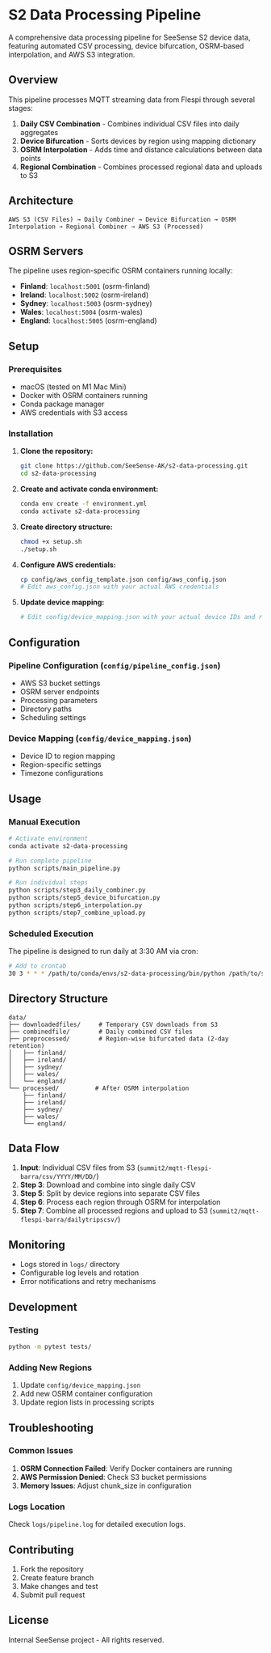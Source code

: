 # S2 Data Processing Pipeline

A comprehensive data processing pipeline for SeeSense S2 device data, featuring automated CSV processing, device bifurcation, OSRM-based interpolation, and AWS S3 integration.

## Overview

This pipeline processes MQTT streaming data from Flespi through several stages:

1. **Daily CSV Combination** - Combines individual CSV files into daily aggregates
2. **Device Bifurcation** - Sorts devices by region using mapping dictionary  
3. **OSRM Interpolation** - Adds time and distance calculations between data points
4. **Regional Combination** - Combines processed regional data and uploads to S3

## Architecture

```
AWS S3 (CSV Files) → Daily Combiner → Device Bifurcation → OSRM Interpolation → Regional Combiner → AWS S3 (Processed)
```

## OSRM Servers

The pipeline uses region-specific OSRM containers running locally:

- **Finland**: `localhost:5001` (osrm-finland)
- **Ireland**: `localhost:5002` (osrm-ireland) 
- **Sydney**: `localhost:5003` (osrm-sydney)
- **Wales**: `localhost:5004` (osrm-wales)
- **England**: `localhost:5005` (osrm-england)

## Setup

### Prerequisites

- macOS (tested on M1 Mac Mini)
- Docker with OSRM containers running
- Conda package manager
- AWS credentials with S3 access

### Installation

1. **Clone the repository:**
   ```bash
   git clone https://github.com/SeeSense-AK/s2-data-processing.git
   cd s2-data-processing
   ```

2. **Create and activate conda environment:**
   ```bash
   conda env create -f environment.yml
   conda activate s2-data-processing
   ```

3. **Create directory structure:**
   ```bash
   chmod +x setup.sh
   ./setup.sh
   ```

4. **Configure AWS credentials:**
   ```bash
   cp config/aws_config_template.json config/aws_config.json
   # Edit aws_config.json with your actual AWS credentials
   ```

5. **Update device mapping:**
   ```bash
   # Edit config/device_mapping.json with your actual device IDs and regions
   ```

## Configuration

### Pipeline Configuration (`config/pipeline_config.json`)
- AWS S3 bucket settings
- OSRM server endpoints  
- Processing parameters
- Directory paths
- Scheduling settings

### Device Mapping (`config/device_mapping.json`)
- Device ID to region mapping
- Region-specific settings
- Timezone configurations

## Usage

### Manual Execution

```bash
# Activate environment
conda activate s2-data-processing

# Run complete pipeline
python scripts/main_pipeline.py

# Run individual steps
python scripts/step3_daily_combiner.py
python scripts/step5_device_bifurcation.py
python scripts/step6_interpolation.py  
python scripts/step7_combine_upload.py
```

### Scheduled Execution

The pipeline is designed to run daily at 3:30 AM via cron:

```bash
# Add to crontab
30 3 * * * /path/to/conda/envs/s2-data-processing/bin/python /path/to/s2-data-processing/scripts/main_pipeline.py
```

## Directory Structure

```
data/
├── downloadedfiles/     # Temporary CSV downloads from S3
├── combinedfile/        # Daily combined CSV files  
├── preprocessed/        # Region-wise bifurcated data (2-day retention)
│   ├── finland/
│   ├── ireland/
│   ├── sydney/
│   ├── wales/
│   └── england/
└── processed/          # After OSRM interpolation
    ├── finland/
    ├── ireland/
    ├── sydney/
    ├── wales/
    └── england/
```

## Data Flow

1. **Input**: Individual CSV files from S3 (`summit2/mqtt-flespi-barra/csv/YYYY/MM/DD/`)
2. **Step 3**: Download and combine into single daily CSV
3. **Step 5**: Split by device regions into separate CSV files
4. **Step 6**: Process each region through OSRM for interpolation
5. **Step 7**: Combine all processed regions and upload to S3 (`summit2/mqtt-flespi-barra/dailytripscsv/`)

## Monitoring

- Logs stored in `logs/` directory
- Configurable log levels and rotation
- Error notifications and retry mechanisms

## Development

### Testing
```bash
python -m pytest tests/
```

### Adding New Regions
1. Update `config/device_mapping.json`
2. Add new OSRM container configuration
3. Update region lists in processing scripts

## Troubleshooting

### Common Issues

1. **OSRM Connection Failed**: Verify Docker containers are running
2. **AWS Permission Denied**: Check S3 bucket permissions
3. **Memory Issues**: Adjust chunk_size in configuration

### Logs Location
Check `logs/pipeline.log` for detailed execution logs.

## Contributing

1. Fork the repository
2. Create feature branch
3. Make changes and test
4. Submit pull request

## License

Internal SeeSense project - All rights reserved.
